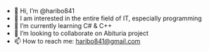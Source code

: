 - 👋 Hi, I’m @haribo841
- 👀 I am interested in the entire field of IT, especially programming
- 🌱 I’m currently learning C# & C++
- 💞️ I’m looking to collaborate on Abituria project
- 📫 How to reach me: haribo841@gmail.com

<!---
haribo841/haribo841 is a ✨ special ✨ repository because its `README.md` (this file) appears on your GitHub profile.
You can click the Preview link to take a look at your changes.
--->
